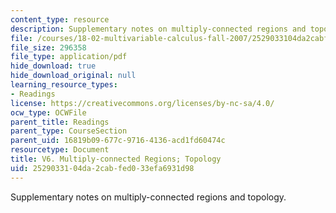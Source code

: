 ```yaml
---
content_type: resource
description: Supplementary notes on multiply-connected regions and topology.
file: /courses/18-02-multivariable-calculus-fall-2007/2529033104da2cabfed033efa6931d98_mult_conectd_reg.pdf
file_size: 296358
file_type: application/pdf
hide_download: true
hide_download_original: null
learning_resource_types:
- Readings
license: https://creativecommons.org/licenses/by-nc-sa/4.0/
ocw_type: OCWFile
parent_title: Readings
parent_type: CourseSection
parent_uid: 16819b09-677c-9716-4136-acd1fd60474c
resourcetype: Document
title: V6. Multiply-connected Regions; Topology
uid: 25290331-04da-2cab-fed0-33efa6931d98
---
```

Supplementary notes on multiply-connected regions and topology.